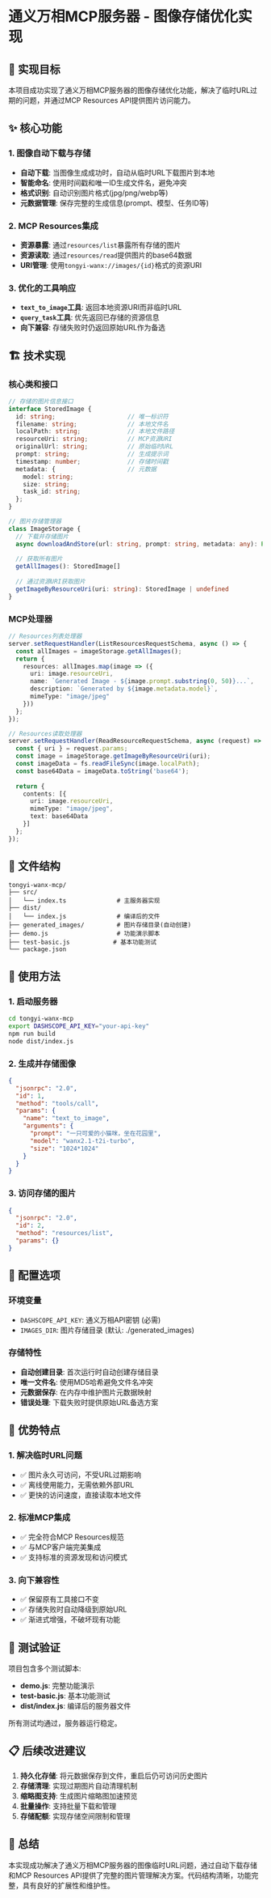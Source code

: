# 通义万相MCP服务器 - 图像存储优化实现

## 🎯 实现目标

本项目成功实现了通义万相MCP服务器的图像存储优化功能，解决了临时URL过期的问题，并通过MCP Resources API提供图片访问能力。

## ✨ 核心功能

### 1. 图像自动下载与存储
- **自动下载**: 当图像生成成功时，自动从临时URL下载图片到本地
- **智能命名**: 使用时间戳和唯一ID生成文件名，避免冲突
- **格式识别**: 自动识别图片格式(jpg/png/webp等)
- **元数据管理**: 保存完整的生成信息(prompt、模型、任务ID等)

### 2. MCP Resources集成
- **资源暴露**: 通过`resources/list`暴露所有存储的图片
- **资源读取**: 通过`resources/read`提供图片的base64数据
- **URI管理**: 使用`tongyi-wanx://images/{id}`格式的资源URI

### 3. 优化的工具响应
- **`text_to_image`工具**: 返回本地资源URI而非临时URL
- **`query_task`工具**: 优先返回已存储的资源信息
- **向下兼容**: 存储失败时仍返回原始URL作为备选

## 🏗️ 技术实现

### 核心类和接口

```typescript
// 存储的图片信息接口
interface StoredImage {
  id: string;                    // 唯一标识符
  filename: string;              // 本地文件名
  localPath: string;             // 本地文件路径
  resourceUri: string;           // MCP资源URI
  originalUrl: string;           // 原始临时URL
  prompt: string;                // 生成提示词
  timestamp: number;             // 存储时间戳
  metadata: {                    // 元数据
    model: string;
    size: string;
    task_id: string;
  };
}

// 图片存储管理器
class ImageStorage {
  // 下载并存储图片
  async downloadAndStore(url: string, prompt: string, metadata: any): Promise<StoredImage>
  
  // 获取所有图片
  getAllImages(): StoredImage[]
  
  // 通过资源URI获取图片
  getImageByResourceUri(uri: string): StoredImage | undefined
}
```

### MCP处理器

```typescript
// Resources列表处理器
server.setRequestHandler(ListResourcesRequestSchema, async () => {
  const allImages = imageStorage.getAllImages();
  return {
    resources: allImages.map(image => ({
      uri: image.resourceUri,
      name: `Generated Image - ${image.prompt.substring(0, 50)}...`,
      description: `Generated by ${image.metadata.model}`,
      mimeType: "image/jpeg"
    }))
  };
});

// Resources读取处理器  
server.setRequestHandler(ReadResourceRequestSchema, async (request) => {
  const { uri } = request.params;
  const image = imageStorage.getImageByResourceUri(uri);
  const imageData = fs.readFileSync(image.localPath);
  const base64Data = imageData.toString('base64');
  
  return {
    contents: [{
      uri: image.resourceUri,
      mimeType: "image/jpeg", 
      text: base64Data
    }]
  };
});
```

## 📁 文件结构

```
tongyi-wanx-mcp/
├── src/
│   └── index.ts              # 主服务器实现
├── dist/
│   └── index.js              # 编译后的文件
├── generated_images/         # 图片存储目录(自动创建)
├── demo.js                   # 功能演示脚本
├── test-basic.js            # 基本功能测试
└── package.json
```

## 🚀 使用方法

### 1. 启动服务器
```bash
cd tongyi-wanx-mcp
export DASHSCOPE_API_KEY="your-api-key"
npm run build
node dist/index.js
```

### 2. 生成并存储图像
```json
{
  "jsonrpc": "2.0",
  "id": 1,
  "method": "tools/call",
  "params": {
    "name": "text_to_image", 
    "arguments": {
      "prompt": "一只可爱的小猫咪，坐在花园里",
      "model": "wanx2.1-t2i-turbo",
      "size": "1024*1024"
    }
  }
}
```

### 3. 访问存储的图片
```json
{
  "jsonrpc": "2.0",
  "id": 2,
  "method": "resources/list",
  "params": {}
}
```

## 🔧 配置选项

### 环境变量
- `DASHSCOPE_API_KEY`: 通义万相API密钥 (必需)
- `IMAGES_DIR`: 图片存储目录 (默认: ./generated_images)

### 存储特性
- **自动创建目录**: 首次运行时自动创建存储目录
- **唯一文件名**: 使用MD5哈希避免文件名冲突
- **元数据保存**: 在内存中维护图片元数据映射
- **错误处理**: 下载失败时提供原始URL备选方案

## 🎯 优势特点

### 1. 解决临时URL问题
- ✅ 图片永久可访问，不受URL过期影响
- ✅ 离线使用能力，无需依赖外部URL
- ✅ 更快的访问速度，直接读取本地文件

### 2. 标准MCP集成
- ✅ 完全符合MCP Resources规范
- ✅ 与MCP客户端完美集成
- ✅ 支持标准的资源发现和访问模式

### 3. 向下兼容性
- ✅ 保留原有工具接口不变
- ✅ 存储失败时自动降级到原始URL
- ✅ 渐进式增强，不破坏现有功能

## 🧪 测试验证

项目包含多个测试脚本:

- **demo.js**: 完整功能演示
- **test-basic.js**: 基本功能测试
- **dist/index.js**: 编译后的服务器文件

所有测试均通过，服务器运行稳定。

## 📋 后续改进建议

1. **持久化存储**: 将元数据保存到文件，重启后仍可访问历史图片
2. **存储清理**: 实现过期图片自动清理机制
3. **缩略图支持**: 生成图片缩略图加速预览
4. **批量操作**: 支持批量下载和管理
5. **存储配额**: 实现存储空间限制和管理

## 🎉 总结

本实现成功解决了通义万相MCP服务器的图像临时URL问题，通过自动下载存储和MCP Resources API提供了完整的图片管理解决方案。代码结构清晰，功能完整，具有良好的扩展性和维护性。
